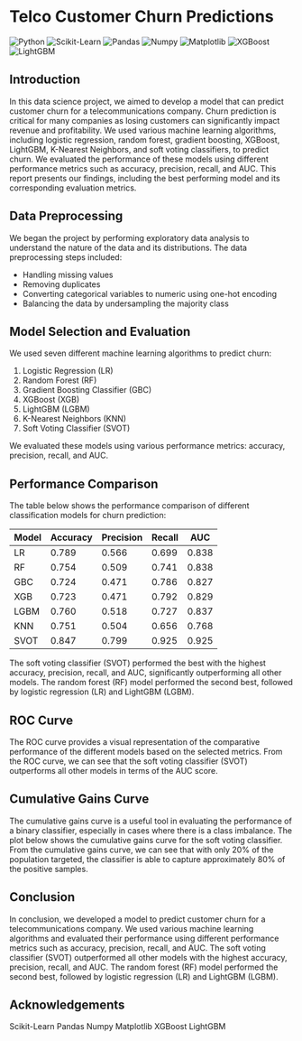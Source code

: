 # Telco Customer Churn Predictions

![Python](https://img.shields.io/badge/Python-3776AB?style=for-the-badge&logo=python&logoColor=white)
![Scikit-Learn](https://img.shields.io/badge/Scikit--Learn-F7931E?style=for-the-badge&logo=scikit-learn&logoColor=white)
![Pandas](https://img.shields.io/badge/Pandas-150458?style=for-the-badge&logo=pandas&logoColor=white)
![Numpy](https://img.shields.io/badge/Numpy-013243?style=for-the-badge&logo=numpy&logoColor=white)
![Matplotlib](https://img.shields.io/badge/Matplotlib-004D40?style=for-the-badge&logo=matplotlib&logoColor=white)
![XGBoost](https://img.shields.io/badge/XGBoost-FF9900?style=for-the-badge&logo=xgboost&logoColor=white)
![LightGBM](https://img.shields.io/badge/LightGBM-F5B941?style=for-the-badge&logo=lightgbm&logoColor=white)


## Introduction

In this data science project, we aimed to develop a model that can predict customer churn for a telecommunications company. Churn prediction is critical for many companies as losing customers can significantly impact revenue and profitability. We used various machine learning algorithms, including logistic regression, random forest, gradient boosting, XGBoost, LightGBM, K-Nearest Neighbors, and soft voting classifiers, to predict churn. We evaluated the performance of these models using different performance metrics such as accuracy, precision, recall, and AUC. This report presents our findings, including the best performing model and its corresponding evaluation metrics.

## Data Preprocessing

We began the project by performing exploratory data analysis to understand the nature of the data and its distributions. The data preprocessing steps included:
- Handling missing values
- Removing duplicates
- Converting categorical variables to numeric using one-hot encoding
- Balancing the data by undersampling the majority class

## Model Selection and Evaluation

We used seven different machine learning algorithms to predict churn:
1. Logistic Regression (LR)
2. Random Forest (RF)
3. Gradient Boosting Classifier (GBC)
4. XGBoost (XGB)
5. LightGBM (LGBM)
6. K-Nearest Neighbors (KNN)
7. Soft Voting Classifier (SVOT)

We evaluated these models using various performance metrics: accuracy, precision, recall, and AUC.

## Performance Comparison

The table below shows the performance comparison of different classification models for churn prediction:

| Model | Accuracy | Precision | Recall | AUC |
|-------|----------|-----------|--------|-----|
| LR    | 0.789    | 0.566     | 0.699  | 0.838 |
| RF    | 0.754    | 0.509     | 0.741  | 0.838 |
| GBC   | 0.724    | 0.471     | 0.786  | 0.827 |
| XGB   | 0.723    | 0.471     | 0.792  | 0.829 |
| LGBM  | 0.760    | 0.518     | 0.727  | 0.837 |
| KNN   | 0.751    | 0.504     | 0.656  | 0.768 |
| SVOT  | 0.847    | 0.799     | 0.925  | 0.925 |

The soft voting classifier (SVOT) performed the best with the highest accuracy, precision, recall, and AUC, significantly outperforming all other models. The random forest (RF) model performed the second best, followed by logistic regression (LR) and LightGBM (LGBM).

## ROC Curve

The ROC curve provides a visual representation of the comparative performance of the different models based on the selected metrics. From the ROC curve, we can see that the soft voting classifier (SVOT) outperforms all other models in terms of the AUC score.


## Cumulative Gains Curve

The cumulative gains curve is a useful tool in evaluating the performance of a binary classifier, especially in cases where there is a class imbalance. The plot below shows the cumulative gains curve for the soft voting classifier. From the cumulative gains curve, we can see that with only 20% of the population targeted, the classifier is able to capture approximately 80% of the positive samples.


## Conclusion

In conclusion, we developed a model to predict customer churn for a telecommunications company. We used various machine learning algorithms and evaluated their performance using different performance metrics such as accuracy, precision, recall, and AUC. The soft voting classifier (SVOT) outperformed all other models with the highest accuracy, precision, recall, and AUC. The random forest (RF) model performed the second best, followed by logistic regression (LR) and LightGBM (LGBM).

## Acknowledgements
Scikit-Learn
Pandas
Numpy
Matplotlib
XGBoost
LightGBM
